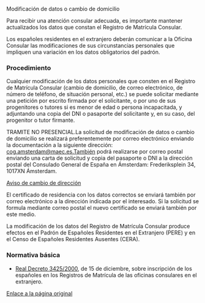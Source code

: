 Modificación de datos o cambio de domicilio

  Para recibir una atención consular adecuada, es importante mantener actualizados los datos que constan el Registro de Matrícula Consular.

 Los españoles residentes en el extranjero deberán comunicar a la Oficina Consular las modificaciones de sus circunstancias personales que impliquen una variación en los datos obligatorios del padrón.

 ### Procedimiento

 Cualquier modificación de los datos personales que consten en el Registro de Matrícula Consular (cambio de domicilio, de correo electrónico, de número de teléfono, de situación personal, etc.) se puede solicitar mediante una petición por escrito firmada por el solicitante, o por uno de sus progenitores o tutores si es menor de edad o persona incapacitada, y adjuntando una copia del DNI o pasaporte del solicitante y, en su caso, del progenitor o tutor firmante.

 TRAMITE NO PRESENCIAL.La solicitud de modificación de datos o cambio de domicilio se realizará preferentemente por correo electrónico enviando la documentación a la siguiente dirección: cog.amsterdam@maec.es.También podrá realizarse por correo postal enviando una carta de solicitud y copia del pasaporte o DNI a la dirección postal del Consulado General de España en Ámsterdam: Frederiksplein 34, 1017XN Ámsterdam.

[Aviso de cambio de dirección](https://www.exteriores.gob.es/DocumentosAuxiliaresSC/Pa%C3%ADses%20Bajos/AMSTERDAM%20%28C%29/Sol.%20Modificaci%C3%B3n%20datos%20en%20RMC.pdf)

El certificado de residencia con los datos correctos se enviará también por correo electrónico a la dirección indicada por el interesado. Si la solicitud se formula mediante correo postal el nuevo certificado se enviará también por este medio.

 La modificación de los datos del Registro de Matrícula Consular produce efectos en el Padrón de Españoles Residentes en el Extranjero (PERE) y en el Censo de Españoles Residentes Ausentes (CERA).

 ### Normativa básica

 * [Real Decreto 3425/2000](https://www.boe.es/buscar/doc.php?id=BOE-A-2001-174), de 15 de diciembre, sobre inscripción de los españoles en los Registros de Matrícula de las oficinas consulares en el extranjero.

  [Enlace a la página original](https://www.exteriores.gob.es/Consulados/amsterdam/es/ServiciosConsulares/Paginas/index.aspx?scco=Pa%C3%ADses+Bajos&scd=9&scca=Inscripci%C3%B3n%20Consular&scs=Modificaci%C3%B3n%20de%20datos%20o%20cambio%20de%20domicilio)